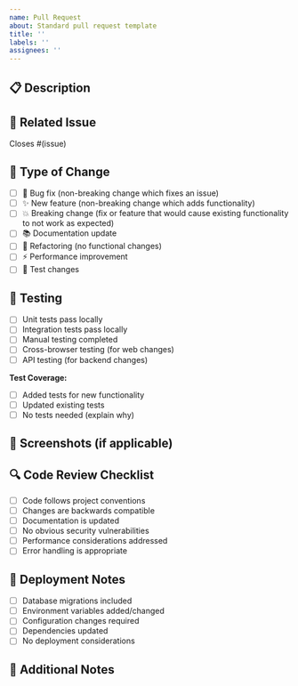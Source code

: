 ```yaml
---
name: Pull Request
about: Standard pull request template
title: ''
labels: ''
assignees: ''
---
```


## 📋 Description
<!-- Provide a brief description of what this PR does -->

## 🔗 Related Issue
<!-- Link to the issue this PR addresses -->
Closes #(issue)

## 🚀 Type of Change
<!-- Mark the relevant option with an "x" -->
- [ ] 🐛 Bug fix (non-breaking change which fixes an issue)
- [ ] ✨ New feature (non-breaking change which adds functionality)
- [ ] 💥 Breaking change (fix or feature that would cause existing functionality to not work as expected)
- [ ] 📚 Documentation update
- [ ] 🔧 Refactoring (no functional changes)
- [ ] ⚡ Performance improvement
- [ ] 🧪 Test changes

## 🧪 Testing
<!-- Describe the tests you ran to verify your changes -->
- [ ] Unit tests pass locally
- [ ] Integration tests pass locally
- [ ] Manual testing completed
- [ ] Cross-browser testing (for web changes)
- [ ] API testing (for backend changes)

**Test Coverage:**
- [ ] Added tests for new functionality
- [ ] Updated existing tests
- [ ] No tests needed (explain why)

## 📸 Screenshots (if applicable)
<!-- Add screenshots to help explain your changes -->

## 🔍 Code Review Checklist
<!-- For the reviewer -->
- [ ] Code follows project conventions
- [ ] Changes are backwards compatible
- [ ] Documentation is updated
- [ ] No obvious security vulnerabilities
- [ ] Performance considerations addressed
- [ ] Error handling is appropriate

## 🚀 Deployment Notes
<!-- Any special considerations for deployment -->
- [ ] Database migrations included
- [ ] Environment variables added/changed
- [ ] Configuration changes required
- [ ] Dependencies updated
- [ ] No deployment considerations

## 📝 Additional Notes
<!-- Any additional information that reviewers should know -->
